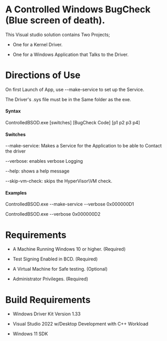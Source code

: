 # A Controlled Windows BugCheck (Blue screen of death).

This Visual studio solution contains Two Projects;

* One for a Kernel Driver.

* One for a Windows Application that Talks to the Driver.

# Directions of Use

On first Launch of App, use --make-service to set up the Service.

The Driver's .sys file must be in the Same folder as the exe.
#### Syntax

ControlledBSOD.exe [switches] [BugCheck Code] [p1 p2 p3 p4]

#### Switches
--make-service: Makes a Service for the Application to be able to Contact the driver

--verbose: enables verbose Logging

--help: shows a help message

--skip-vm-check: skips the HyperVisor\VM check.

#### Examples

ControlledBSOD.exe --make-service --verbose 0x000000D1

ControlledBSOD.exe --verbose 0x000000D2

# Requirements

* A Machine Running Windows 10 or higher. (Required)

* Test Signing Enabled in BCD. (Required)

* A Virtual Machine for Safe testing. (Optional)

* Administrator Privileges. (Required)

# Build Requirements

* Windows Driver Kit Version 1.33

* Visual Studio 2022 w/Desktop Development with C++ Workload 

* Windows 11 SDK
